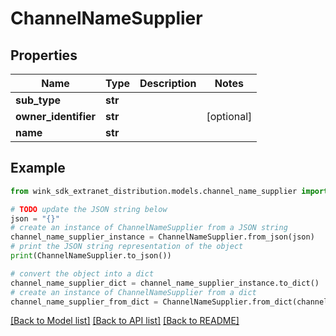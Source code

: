 # ChannelNameSupplier


## Properties

Name | Type | Description | Notes
------------ | ------------- | ------------- | -------------
**sub_type** | **str** |  | 
**owner_identifier** | **str** |  | [optional] 
**name** | **str** |  | 

## Example

```python
from wink_sdk_extranet_distribution.models.channel_name_supplier import ChannelNameSupplier

# TODO update the JSON string below
json = "{}"
# create an instance of ChannelNameSupplier from a JSON string
channel_name_supplier_instance = ChannelNameSupplier.from_json(json)
# print the JSON string representation of the object
print(ChannelNameSupplier.to_json())

# convert the object into a dict
channel_name_supplier_dict = channel_name_supplier_instance.to_dict()
# create an instance of ChannelNameSupplier from a dict
channel_name_supplier_from_dict = ChannelNameSupplier.from_dict(channel_name_supplier_dict)
```
[[Back to Model list]](../README.md#documentation-for-models) [[Back to API list]](../README.md#documentation-for-api-endpoints) [[Back to README]](../README.md)


